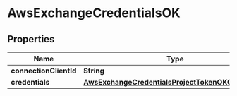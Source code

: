 # AwsExchangeCredentialsOK

## Properties

| Name                   | Type                                                                                                      | Description | Notes |
| ---------------------- | --------------------------------------------------------------------------------------------------------- | ----------- | ----- |
| **connectionClientId** | **String**                                                                                                |             |       |
| **credentials**        | [**AwsExchangeCredentialsProjectTokenOKCredentials**](AwsExchangeCredentialsProjectTokenOKCredentials.md) |             |       |
